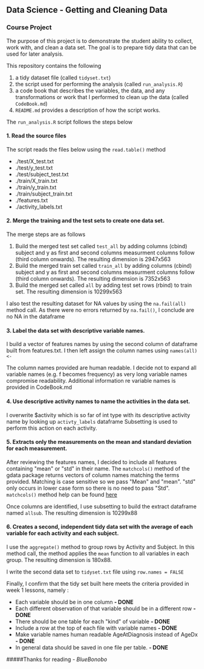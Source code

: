 ## Data Science - Getting and Cleaning Data
### Course Project

The purpose of this project is to demonstrate the student ability to collect, work with, and clean a data set. 
The goal is to prepare tidy data that can be used for later analysis. 

This repository contains the following
   1. a tidy dataset file (called `tidyset.txt`) 
   2. the script used for performing the analysis (called `run_analysis.R`) 
   3. a code book that describes the variables, the data, and any transformations or work that I performed to clean up the data (called `CodeBook.md`)
   4. `README.md` provides a description of how the script works. 

The `run_analysis.R` script follows the steps below 

#### 1. Read the source files

The script reads the files below using the `read.table()` method 
- ./test/X_test.txt
- ./test/y_test.txt
- ./test/subject_test.txt
- ./train/X_train.txt
- ./train/y_train.txt
- ./train/subject_train.txt
- ./features.txt
- ./activity_labels.txt

#### 2. Merge the training and the test sets to create one data set.  

The merge steps are as follows

1. Build the merged test set called `test_all` by adding columns (cbind) subject and y as first and second columns measurment columns follow (third column onwards). The resulting dimension is 2947x563
2. Build the merged train set called `train_all` by adding columns (cbind) subject and y as first and second columns measurment columns follow (third column onwards). The resulting dimension is 7352x563
3. Build the merged set called `all` by adding test set rows (rbind) to train set. The resulting dimension is 10299x563

I also test the resulting dataset for NA values by using the `na.fail(all)` method call.
As there were no errors returned by `na.fail()`, I conclude are no NA in the dataframe


#### 3. Label the data set with descriptive variable names.  

I build a vector of features names by using the second column of dataframe built from features.txt. 
I then left assign the column names using `names(all)<-`

The column names provided are human readable. 
I decide not to expand all variable names (e.g. f becomes frequency) as very long variable names compromise readability. 
Additional information re variable names is provided in CodeBook.md 

#### 4. Use descriptive activity names to name the activities in the data set.

I overwrite $activity which is so far of int type with its descriptive activity name by looking up `activty_labels` dataframe
Subsetting is used to perform this action on each activity. 

#### 5. Extracts only the measurements on the mean and standard deviation for each measurement. 

After reviewing the features names, I decided to include all features containing "mean" or "std" in their name.
The `matchcols()` method of the gdata package returns vectors of column names matching the terms provided.
Matching is case sensitive so we pass "Mean" and "mean". "std" only occurs in lower case form so there is no need to pass "Std".
`matchcols()` method help can be found [here](http://svitsrv25.epfl.ch/R-doc/library/gdata/html/matchcols.html)

Once columns are identified, I use subsetting to build the extract dataframe named `allsub`. 
The resulting dimension is 10299x88

#### 6. Creates a second, independent tidy data set with the average of each variable for each activity and each subject. 

I use the `aggregate()` method to group rows by Activity and Subject. 
In this method call, the method applies the `mean` function to all variables in each group. 
The resulting dimension is 180x88.

I write the second data set to `tidyset.txt` file using `row.names = FALSE` 

Finally, I confirm that the tidy set built here meets the criteria provided in week 1 lessons, namely :
- Each variable should be in one column **- DONE**
- Each different observation of that variable should be in a different row **- DONE**
- There should be one table for each "kind" of variable **- DONE**
- Include a row at the top of each file with variable names **- DONE**
- Make variable names human readable AgeAtDiagnosis instead of AgeDx **- DONE**
- In general data should be saved in one file per table. **- DONE**



#####Thanks for reading
*- BlueBonobo*


